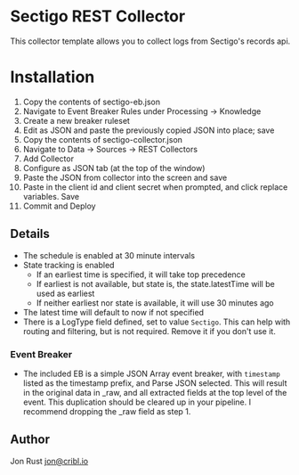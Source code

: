 # Sectigo REST Collector

This collector template allows you to collect logs from Sectigo's records api.

# Installation

1) Copy the contents of sectigo-eb.json
2) Navigate to Event Breaker Rules under Processing -> Knowledge
3) Create a new breaker ruleset
4) Edit as JSON and paste the previously copied JSON into place; save
5) Copy the contents of sectigo-collector.json
6) Navigate to Data -> Sources -> REST Collectors
7) Add Collector
8) Configure as JSON tab (at the top of the window)
9) Paste the JSON from collector into the screen and save
10) Paste in the client id and client secret when prompted, and click replace variables. Save
11) Commit and Deploy

## Details
* The schedule is enabled at 30 minute intervals
* State tracking is enabled
   * If an earliest time is specified, it will take top precedence
   * If earliest is not available, but state is, the state.latestTime will be used as earliest
   * If neither earliest nor state is available, it will use 30 minutes ago
* The latest time will default to now if not specified
* There is a LogType field defined, set to value `Sectigo`. This can help with routing and filtering, but is not required. Remove it if you don't use it.

### Event Breaker
* The included EB is a simple JSON Array event breaker, with `timestamp` listed as the timestamp prefix, and Parse JSON selected. This will result in the original data in _raw, and all extracted fields at the top level of the event. This duplication should be cleared up in your pipeline. I recommend dropping the _raw field as step 1.


## Author
Jon Rust <jon@cribl.io>
